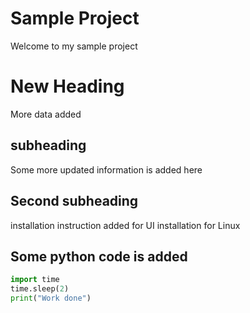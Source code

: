 # Sample Project
Welcome to my sample project

# New Heading
More data added

## subheading
Some more updated information is added here

## Second subheading
installation instruction added for UI
installation for Linux


## Some python code is added
```py
import time
time.sleep(2)
print("Work done")
```